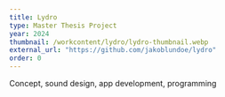 ```yaml
---
title: Lydro
type: Master Thesis Project
year: 2024
thumbnail: /workcontent/lydro/lydro-thumbnail.webp
external_url: "https://github.com/jakoblundoe/lydro"
order: 0
---
```

Concept, sound design, app development, programming